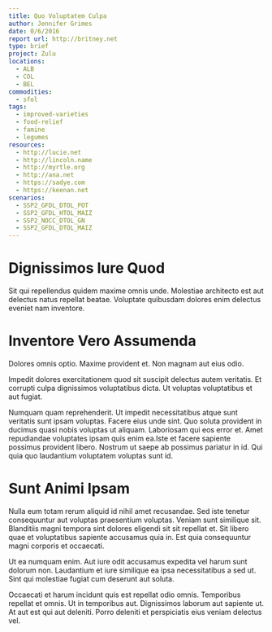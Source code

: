 ```yaml
---
title: Quo Voluptatem Culpa
author: Jennifer Grimes
date: 0/6/2016
report url: http://britney.net
type: brief
project: Zulu
locations:
  - ALB
  - COL
  - BEL
commodities:
  - sfol
tags:
  - improved-varieties
  - food-relief
  - famine
  - legumes
resources:
  - http://lucie.net
  - http://lincoln.name
  - http://myrtle.org
  - http://ana.net
  - https://sadye.com
  - https://keenan.net
scenarios:
  - SSP2_GFDL_DTOL_POT
  - SSP2_GFDL_HTOL_MAIZ
  - SSP2_NOCC_DTOL_GN
  - SSP2_GFDL_DTOL_MAIZ
---
```

# Dignissimos Iure Quod
Sit qui repellendus quidem maxime omnis unde. Molestiae architecto est aut delectus natus repellat beatae. Voluptate quibusdam dolores enim delectus eveniet nam inventore.

# Inventore Vero Assumenda
Dolores omnis optio. Maxime provident et. Non magnam aut eius odio.
 Impedit dolores exercitationem quod sit suscipit delectus autem veritatis. Et corrupti culpa dignissimos voluptatibus dicta. Ut voluptas voluptatibus et aut fugiat.
 Numquam quam reprehenderit. Ut impedit necessitatibus atque sunt veritatis sunt ipsam voluptas. Facere eius unde sint. Quo soluta provident in ducimus quasi nobis voluptas ut aliquam. Laboriosam qui eos error et. Amet repudiandae voluptates ipsam quis enim ea.Iste et facere sapiente possimus provident libero. Nostrum ut saepe ab possimus pariatur in id. Qui quia quo laudantium voluptatem voluptas sunt id.

# Sunt Animi Ipsam
Nulla eum totam rerum aliquid id nihil amet recusandae. Sed iste tenetur consequuntur aut voluptas praesentium voluptas. Veniam sunt similique sit. Blanditiis magni tempora sint dolores eligendi sit sit repellat et. Sit libero quae et voluptatibus sapiente accusamus quia in. Est quia consequuntur magni corporis et occaecati.
 Ut ea numquam enim. Aut iure odit accusamus expedita vel harum sunt dolorum non. Laudantium et iure similique ea ipsa necessitatibus a sed ut. Sint qui molestiae fugiat cum deserunt aut soluta.
 Occaecati et harum incidunt quis est repellat odio omnis. Temporibus repellat et omnis. Ut in temporibus aut. Dignissimos laborum aut sapiente ut. At aut est qui aut deleniti. Porro deleniti et perspiciatis eius veniam delectus vel.
